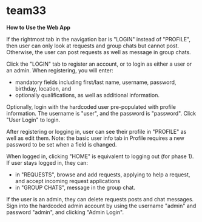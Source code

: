 # team33

**How to Use the Web App**

If the rightmost tab in the navigation bar is "LOGIN" instead of "PROFILE", then user can only look at requests and group chats but cannot post. Otherwise, the user can post requests as well as message in group chats. 

Click the "LOGIN" tab to register an account, or to login as either a user or an admin. When registering, you will enter:
* mandatory fields including first/last name, username, password, birthday, location, and 
* optionally qualifications, as well as additional information. 

Optionally, login with the hardcoded user pre-populated with profile information. The username is "user", and the password is "password". Click "User Login" to login.

After registering or logging in, user can see their profile in "PROFILE" as well as edit them. Note: the basic user info tab in Profile requires a new password to be set when a field is changed.

When logged in, clicking "HOME" is equivalent to logging out (for phase 1). If user stays logged in, they can:
* in "REQUESTS", browse and add requests, applying to help a request, and accept incoming request applications
* in "GROUP CHATS", message in the group chat.

If the user is an admin, they can delete requests posts and chat messages. Sign into the hardcoded admin account by using the username "admin" and password "admin", and clicking "Admin Login".
